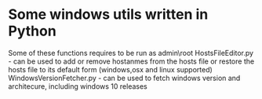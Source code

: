 # Some windows utils written in Python
Some of these functions requires to be run as admin\root
HostsFileEditor.py - can be used to add or remove hostanmes from the hosts file or restore the hosts file to its default form (windows,osx and linux supported)
WindowsVersionFetcher.py - can be used to fetch windows version and architecure, including windows 10 releases
